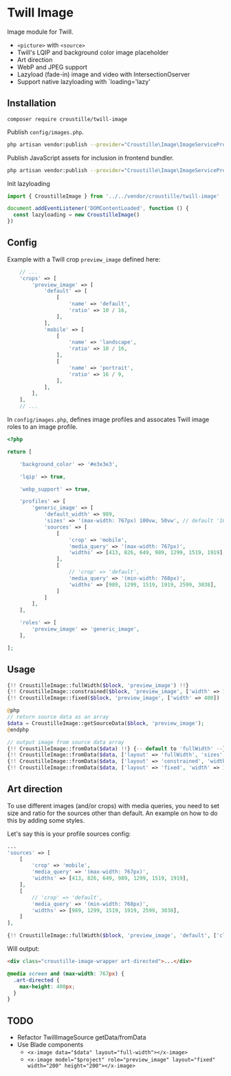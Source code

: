 # Twill Image

Image module for Twill.

- `<picture>` with `<source>`
- Twill's LQIP and background color image placeholder
- Art direction
- WebP and JPEG support
- Lazyload (fade-in) image and video with IntersectionOserver
- Support native lazyloading with `loading='lazy'

## Installation

```
composer require croustille/twill-image
```

Publish `config/images.php`.

```bash
php artisan vendor:publish --provider="Croustille\Image\ImageServiceProvider" --tag=config
```

Publish JavaScript assets for inclusion in frontend bundler.

```bash
php artisan vendor:publish --provider="Croustille\Image\ImageServiceProvider" --tag=js
```

Init lazyloading

```js
import { CroustilleImage } from '../../vendor/croustille/twill-image'

document.addEventListener('DOMContentLoaded', function () {
  const lazyloading = new CroustilleImage()
})
```

## Config

Example with a Twill crop `preview_image` defined here:

```php
    // ...
    'crops' => [
        'preview_image' => [
            'default' => [
                [
                    'name' => 'default',
                    'ratio' => 10 / 16,
                ],
            ],
            'mobile' => [
                [
                    'name' => 'landscape',
                    'ratio' => 10 / 16,
                ],
                [
                    'name' => 'portrait',
                    'ratio' => 16 / 9,
                ],
            ],
        ],
    ],
    // ...
```

In `config/images.php`, defines image profiles and assocates Twill image roles to an image profile.

```php
<?php

return [

    'background_color' => '#e3e3e3',

    'lqip' => true,

    'webp_support' => true,

    'profiles' => [
        'generic_image' => [
            'default_width' => 989,
            'sizes' => '(max-width: 767px) 100vw, 50vw', // default '100vw'
            'sources' => [
                [
                    'crop' => 'mobile',
                    'media_query' => '(max-width: 767px)',
                    'widths' => [413, 826, 649, 989, 1299, 1519, 1919],
                ],
                [
                    // 'crop' => 'default',
                    'media_query' => '(min-width: 768px)',
                    'widths' => [989, 1299, 1519, 1919, 2599, 3038],
                ]
            ]
        ],
    ],

    'roles' => [
        'preview_image' => 'generic_image',
    ],

];
```

## Usage

```php
{!! CroustilleImage::fullWidth($block, 'preview_image') !!}
{!! CroustilleImage::constrained($block, 'preview_image', ['width' => 1000]) !!}
{!! CroustilleImage::fixed($block, 'preview_image', ['width' => 400]) !!}

@php
// return source data as an array
$data = CroustilleImage::getSourceData($block, 'preview_image');
@endphp

// output image from source data array
{!! CroustilleImage::fromData($data) !!} {-- default to 'fullWidth' --}
{!! CroustilleImage::fromData($data, ['layout' => 'fullWidth', 'sizes' => '(max-width: 400px) 100vw, 50vw']) !!}
{!! CroustilleImage::fromData($data, ['layout' => 'constrained', 'width' => 400]) !!}
{!! CroustilleImage::fromData($data, ['layout' => 'fixed', 'width' => 100, 'height' => 150]) !!}
```

## Art direction

To use different images (and/or crops) with media queries, you need to set size and ratio for the sources other than default. An example on how to do this by adding some styles.

Let's say this is your profile sources config:

```php
...
'sources' => [
    [
        'crop' => 'mobile',
        'media_query' => '(max-width: 767px)',
        'widths' => [413, 826, 649, 989, 1299, 1519, 1919],
    ],
    [
        // 'crop' => 'default',
        'media_query' => '(min-width: 768px)',
        'widths' => [989, 1299, 1519, 1919, 2599, 3038],
    ]
],
```

```php
{!! CroustilleImage::fullWidth($block, 'preview_image', 'default', ['class' => 'art-directed']) !!}
```

Will output:

```html
<div class="croustille-image-wrapper art-directed">...</div>
```

```css
@media screen and (max-width: 767px) {
  .art-directed {
    max-height: 400px;
  }
}
```

## TODO

- Refactor TwillImageSource getData/fromData
- Use Blade components
  - `<x-image data="$data" layout="full-width"></x-image>`
  - `<x-image model="$project" role="preview_image" layout="fixed" width="200" height="200"></x-image>`
